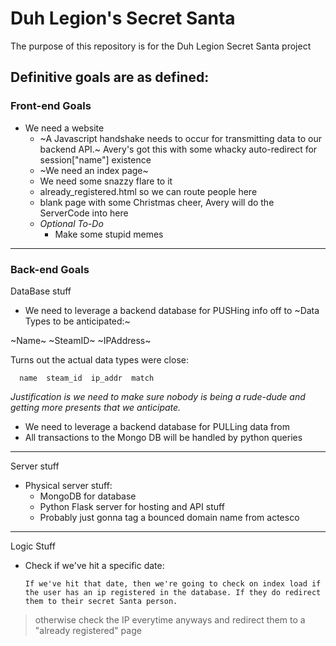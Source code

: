 # Duh Legion's Secret Santa
The purpose of this repository is for the Duh Legion Secret Santa project

## Definitive goals are as defined:

### Front-end Goals
- We need a website
  - ~A Javascript handshake needs to occur for transmitting data to our backend API.~ Avery's got this with some whacky auto-redirect for session["name"] existence
  - ~We need an index page~
  - We need some snazzy flare to it
  - already_registered.html so we can route people here
  - blank page with some Christmas cheer, Avery will do the ServerCode into here
  - *Optional To-Do*
    - Make some stupid memes

___________________
### Back-end Goals

DataBase stuff
- We need to leverage a backend database for PUSHing info off to
~Data Types to be anticipated:~
  
~Name~ ~SteamID~ ~IPAddress~

Turns out the actual data types were close:

      name  steam_id  ip_addr  match

  *Justification is we need to make sure nobody is being a rude-dude and getting more presents that we anticipate.*
- We need to leverage a backend database for PULLing data from
- All transactions to the Mongo DB will be handled by python queries

_______
Server stuff
- Physical server stuff:
     - MongoDB for database
     - Python Flask server for hosting and API stuff
     - Probably just gonna tag a bounced domain name from actesco

________
Logic Stuff
- Check if we've hit a specific date:

      If we've hit that date, then we're going to check on index load if the user has an ip registered in the database. If they do redirect them to their secret Santa person.

> otherwise check the IP everytime anyways and redirect them to a "already registered" page

